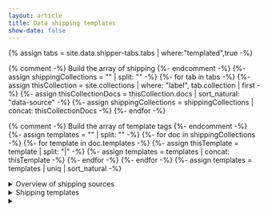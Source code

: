 ```yaml
---
layout: article
title: Data shipping templates
show-date: false
---
```


{% assign tabs = site.data.shipper-tabs.tabs | where:"templated",true -%}

{% comment -%} Build the array of shipping {%- endcomment -%}
{%- assign shippingCollections = "" | split: "" -%}
{%- for tab in tabs -%}
  {%- assign thisCollection = site.collections |  where: "label", tab.collection | first -%}
  {%- assign thisCollectionDocs = thisCollection.docs | sort_natural: "data-source" -%}
  {%- assign shippingCollections = shippingCollections | concat: thisCollectionDocs -%}
{%- endfor -%}

{% comment -%} Build the array of template tags {%- endcomment -%}
{%- assign templates = "" | split: "" -%}
{%- for doc in shippingCollections -%}
  {%- for template in doc.templates -%}
    {%- assign thisTemplate = template | split: "|" -%}
    {%- assign templates = templates | concat: thisTemplate -%}
  {%- endfor -%}
{%- endfor -%}
{%- assign templates = templates | uniq | sort_natural -%}

<details>

<summary>
Overview of shipping sources
</summary>

{% comment -%} Generate the table of all shipping sources {%- endcomment -%}
| Source | Data | Templates | Open source projects |
|---|---|---|
{%- for doc in shippingCollections %}
| [{{ doc.data-source }}]({{doc.url | prepend: site.baseurl }}) | {{ doc.collection | split: "-" | first -}}
  | {{ doc.templates | inspect -}}
  | {%- if doc.open-source -%}
      {%- for project in doc.open-source -%}
        [ {{- project.title -}} ]( {{- project.github-repo -}} )
        {%- unless forloop.last -%} , <br> {%- endunless -%}
      {%- endfor -%}
    {%- endif -%}
  |
{%- endfor %}

</details>

<details>

<summary>
Shipping templates
</summary>

This covers only data sources
(**not** shippers or community shippers).

These are the tags used in the shipping docs.
When we say "template",
we mean these docs should follow roughly the same flow.

{% for template in templates -%}
`{{template}}`
{%- unless forloop.last -%} , {% endunless -%}
{% endfor %}

{% for template in templates %}
  {%- assign docsWithThisTemplate = shippingCollections | where_exp: "doc", "doc.templates contains template" -%}

  ### Template: {{template}}

  Used in:

  {%- for doc in docsWithThisTemplate %}
    [{{doc.data-source}}]({{doc.url |  prepend: site.baseurl}})
    {%- unless forloop.last -%} , {% endunless -%}
  {% endfor %}

  {% assign thisTemplateFramework = site.data.shipper-tabs.templates | where: 'slug', template | first %}
  {% if thisTemplateFramework.outline %}

##### The framework

{{thisTemplateFramework.outline | markdownify }}

  {% endif %}

{% endfor -%}

</details>

<details>

<summary>

</summary>

</details>